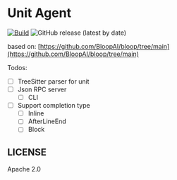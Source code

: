 # Unit Agent

[![Build](https://github.com/unit-mesh/unit-agent/actions/workflows/ci.yml/badge.svg)](https://github.com/unit-mesh/unit-agent/actions/workflows/ci.yml)
![GitHub release (latest by date)](https://img.shields.io/github/v/release/unit-mesh/unit-lsp-server)

based on: [https://github.com/BloopAI/bloop/tree/main](https://github.com/BloopAI/bloop/tree/main)

Todos:

- [ ] TreeSitter parser for unit
- [ ] Json RPC server
  - [ ] CLI
- [ ] Support completion type
  - [ ] Inline
  - [ ] AfterLineEnd
  - [ ] Block

## LICENSE

Apache 2.0
